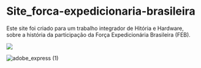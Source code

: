 # Site_forca-expedicionaria-brasileira
 Este site foi criado para um trabalho integrador de Hitória e Hardware, sobre a história da participação da Força Expedicionária Brasileira (FEB).

<img src="https://user-images.githubusercontent.com/123118063/214917030-b4e3ae55-492a-4fc5-813f-aca89b075f02.jpg"/>

![adobe_express (1)](https://user-images.githubusercontent.com/123118063/214926778-bac48376-37ea-4104-ba71-45620293a0b7.png)
